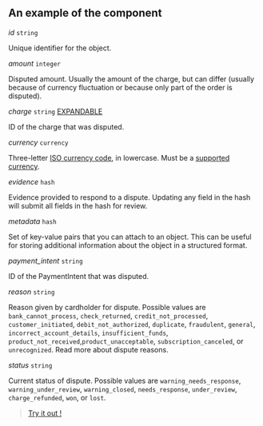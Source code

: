 ## An example of the component

<article>

_id_ `string`

Unique identifier for the object.

</article>
<article>

_amount_ `integer`

Disputed amount. Usually the amount of the charge, but can differ (usually because of currency fluctuation or because only part of the order is disputed).

</article>
<article>

_charge_ `string` [EXPANDABLE](#transition)

ID of the charge that was disputed.

</article>
<article>

_currency_ `currency`

Three-letter [ISO currency code](https://example.com), in lowercase. Must be a [supported currency](https://example.com).

</article>
<article>

_evidence_ `hash`

Evidence provided to respond to a dispute. Updating any field in the hash will submit all fields in the hash for review.

</article>
<article>

_metadata_ `hash`

Set of key-value pairs that you can attach to an object. This can be useful for storing additional information about the object in a structured format.

</article>
<article>

_payment_intent_ `string`

ID of the PaymentIntent that was disputed.

</article>
<article>

_reason_ `string`

Reason given by cardholder for dispute. Possible values are `bank_cannot_process`, `check_returned`, `credit_not_processed`, `customer_initiated`, `debit_not_authorized`, `duplicate`, `fraudulent`, `general`, `incorrect_account_details`, `insufficient_funds`, `product_not_received`,`product_unacceptable`, `subscription_canceled`, or `unrecognized`. Read more about dispute reasons.

</article>
<article>

_status_ `string`

Current status of dispute. Possible values are `warning_needs_response`, `warning_under_review`, `warning_closed`, `needs_response`, `under_review`, `charge_refunded`, `won`, or `lost`.

</article>

> [Try it out !](https://example.com)
